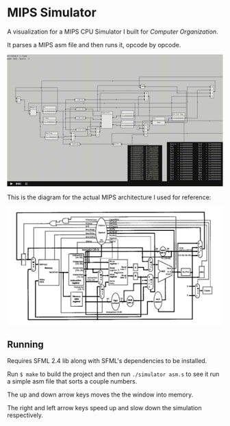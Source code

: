 # MIPS Simulator
A visualization for a MIPS CPU Simulator I built for *Computer Organization*.


It parses a MIPS asm file and then runs it, opcode by opcode.


![alt-text](https://github.com/ConnorAustin/MipsSimulator/raw/master/example.gif "Example gif")


This is the diagram for the actual MIPS architecture I used for reference:


![alt-text](https://github.com/ConnorAustin/MipsSimulator/raw/master/fig.gif "Figure")


## Running
Requires SFML 2.4 lib along with SFML's dependencies to be installed.


Run `$ make` to build the project and then run `./simulator asm.s` to see it run a simple asm file that sorts a couple numbers.


The up and down arrow keys moves the the window into memory.


The right and left arrow keys speed up and slow down the simulation respectively.
